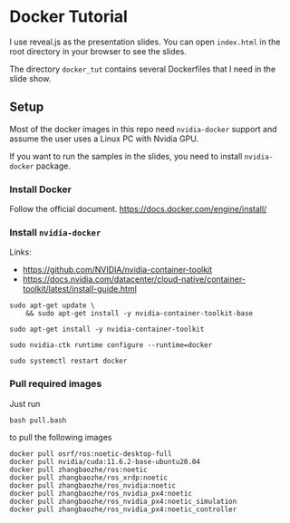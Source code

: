 # Docker Tutorial

I use reveal.js as the presentation slides. You can open `index.html` in the root directory in your browser to see the slides. 

The directory `docker_tut` contains several Dockerfiles that I need in the slide show.

## Setup

Most of the docker images in this repo need `nvidia-docker` support and assume the user uses a Linux PC with Nvidia GPU. 

If you want to run the samples in the slides, you need to install `nvidia-docker` package. 

### Install Docker

Follow the official document. 
https://docs.docker.com/engine/install/

### Install `nvidia-docker`

Links: 
  - https://github.com/NVIDIA/nvidia-container-toolkit
  - https://docs.nvidia.com/datacenter/cloud-native/container-toolkit/latest/install-guide.html

```text
sudo apt-get update \
    && sudo apt-get install -y nvidia-container-toolkit-base

sudo apt-get install -y nvidia-container-toolkit 

sudo nvidia-ctk runtime configure --runtime=docker

sudo systemctl restart docker
```

### Pull required images

Just run 
```text
bash pull.bash
```
to pull the following images
```text
docker pull osrf/ros:noetic-desktop-full
docker pull nvidia/cuda:11.6.2-base-ubuntu20.04
docker pull zhangbaozhe/ros:noetic
docker pull zhangbaozhe/ros_xrdp:noetic
docker pull zhangbaozhe/ros_nvidia:noetic
docker pull zhangbaozhe/ros_nvidia_px4:noetic
docker pull zhangbaozhe/ros_nvidia_px4:noetic_simulation
docker pull zhangbaozhe/ros_nvidia_px4:noetic_controller
```